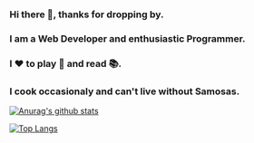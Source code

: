 ### Hi there 👋, thanks for dropping by. 
### I am a Web Developer and enthusiastic Programmer. 
### I :hearts: to play :basketball: and read :books:. 
### I cook occasionaly and can't live without Samosas.

[![Anurag's github stats](https://github-readme-stats.vercel.app/api?username=harshjoeyit&show_icons=true&theme=react)](http://harshjoeyit.github.io/)

[![Top Langs](https://github-readme-stats.vercel.app/api/top-langs/?username=harshjoeyit&theme=react&langs_count=8)](http://harshjoeyit.github.io/)
